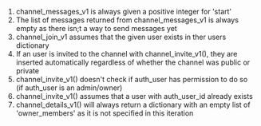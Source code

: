 1. channel_messages_v1 is always given a positive integer for 'start'
2. The list of messages returned from channel_messages_v1 is always empty as there isn;t a way to send messages yet
3. channel_join_v1 assumes that the given user exists in ther users dictionary
4. If an user is invited to the channel with channel_invite_v1(), they are inserted automatically regardless of whether the channel was public or private
5. channel_invite_v1() doesn't check if auth_user has permission to do so (if auth_user is an admin/owner)
6. channel_invite_v1() assumes that a user with auth_user_id already exists
7. channel_details_v1() will always return a dictionary with an empty list of 'owner_members' as it is not specified in this iteration
